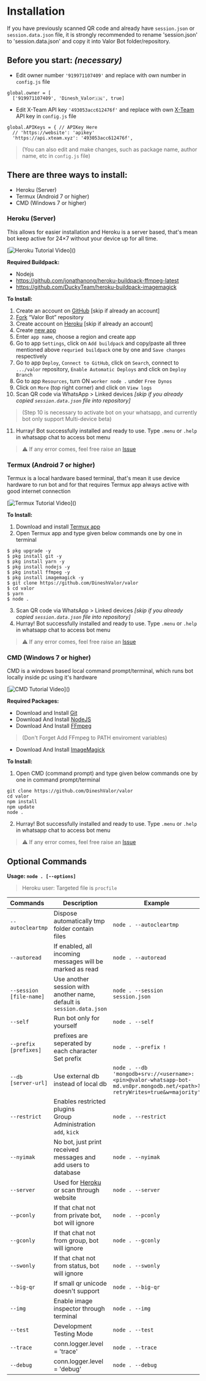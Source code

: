# Installation

If you have previously scanned QR code and already have `session.json` or `session.data.json` file, it is strongly recommended to rename 'session.json' to 'session.data.json' and copy it into Valor Bot folder/repository.

## Before you start: **_(necessary)_**

- Edit owner number `'919971107409'` and replace with own number in `config.js` file
```
global.owner = [
  ['919971107409', 'Dinesh_Valor🇮🇳', true]
```
- Edit X-Team API key `'493053acc612476f'` and replace with own [X-Team](https://api.xteam.xyz/register) API key in `config.js` file
```
global.APIKeys = { // APIKey Here
  // 'https://website': 'apikey'
  'https://api.xteam.xyz': '493053acc612476f',
```
> (You can also edit and make changes, such as  package name, author name, etc in `config.js` file)

## There are three ways to install:
- Heroku (Server)
- Termux (Android 7 or higher)
- CMD (Windows 7 or higher)

### Heroku (Server)

This allows for easier installation and Heroku is a server based, that's mean bot keep active for 24×7 without your device up for all time.

[![Heroku Tutorial Video](https://img.shields.io/badge/Heroku-Tutorial_Video_(upload_soon)-red?logo=heroku)]()

**Required Buildpack:**
- Nodejs
- https://github.com/jonathanong/heroku-buildpack-ffmpeg-latest
- https://github.com/DuckyTeam/heroku-buildpack-imagemagick

**To Install:**

1. Create an account on [GitHub](https://github.com/signup) [skip if already an account]
2. [Fork](https://github.com/DineshValor/valor/fork) “Valor Bot” repository
3. Create account on [Heroku](https://signup.heroku.com/) [skip if already an account]
4. Create [new app](https://dashboard.heroku.com/new-app)
5. Enter `app name`, choose a region and create app
6. Go to app `Settings`, click on `Add buildpack` and copy/paste all three mentioned above `requried buildpack` one by one and `Save changes` respectively
7. Go to app `Deploy`, `Connect to GitHub`, click on `Search`, connect to `.../valor` repository, `Enable Automatic Deploys` and click on `Deploy Branch`
8. Go to app `Resources`, turn ON `worker node .` under `Free Dynos`
9. Click on `More` (top right corner) and click on `View logs`
10. Scan QR code via WhatsApp > Linked devices _[skip if you already copied `session.data.json` file into repository]_
> (Step 10 is necessary to activate bot on your whatsapp, and currently bot only support Multi-device beta)
11. Hurray! Bot successfully installed and ready to use. Type `.menu` or `.help` in whatsapp chat to access bot menu
> ⚠️ If any error comes, feel free raise an [Issue](https://github.com/DineshValor/valor/issues)

### Termux (Android 7 or higher)

Termux is a local hardware based terminal, that's mean it use device hardware to run bot and for that requires Termux app always active with good internet connection

[![Termux Tutorial Video](https://img.shields.io/badge/Termux-Tutorial_Video_(upload_soon)-red?logo=powershell)]()

**To Install:**

1. Download and install [Termux app](https://github.com/termux/termux-app/releases/download/v0.118.0/termux-app_v0.118.0+github-debug_universal.apk)
2. Open Termux app and type given below commands one by one in terminal
```
$ pkg upgrade -y
$ pkg install git -y
$ pkg install yarn -y
$ pkg install nodejs -y
$ pkg install ffmpeg -y
$ pkg install imagemagick -y
$ git clone https://github.com/DineshValor/valor
$ cd valor
$ yarn
$ node .
```
3. Scan QR code via WhatsApp > Linked devices _[skip if you already copied `session.data.json` file into repository]_
4. Hurray! Bot successfully installed and ready to use. Type `.menu` or `.help` in whatsapp chat to access bot menu
>⚠️ If any error comes, feel free raise an [Issue](https://github.com/DineshValor/valor/issues)

### CMD (Windows 7 or higher)

CMD is a windows based local command prompt/terminal, which runs bot locally inside pc using it's hardware

[![CMD Tutorial Video](https://img.shields.io/badge/CMD-Tutorial_Video_(upload_soon)-red?logo=powershell)]()

**Required Packages:**

- Download and Install [Git](https://git-scm.com/downloads)
- Download And Install [NodeJS](https://nodejs.org/en/download/)
- Download And Install [FFmpeg](https://ffmpeg.org/download.html)
> (Don't Forget Add FFmpeg to PATH enviroment variables)
- Download And Install [ImageMagick](https://imagemagick.org/script/download.php)

**To Install:**

1. Open CMD (command prompt) and type given below commands one by one in command prompt/terminal
```
git clone https://github.com/DineshValor/valor
cd valor
npm install
npm update
node .
```
2. Hurray! Bot successfully installed and ready to use. Type `.menu` or `.help` in whatsapp chat to access bot menu
> ⚠️ If any error comes, feel free raise an [Issue](https://github.com/DineshValor/valor/issues)

## Optional Commands

**Usage: `node . [--options]`**

> Heroku user: Targeted file is `procfile`

| Commands                | Description                                                           | Example
|:------------------------|-----------------------------------------------------------------------|-------------------------------
| `--autocleartmp`        | Dispose automatically tmp folder contain files                        | `node . --autocleartmp`
| `--autoread`            | If enabled, all incoming messages will be marked as read              | `node . --autoread`
| `--session [file-name]` | Use another session with another name, default is `session.data.json` | `node . --session session.json`
| `--self`                | Run bot only for yourself                                             | `node . --self`
| `--prefix [prefixes]`   | prefixes are seperated by each character Set prefix                   | `node . --prefix !`
| `--db [server-url]`     | Use external db instead of local db                                   | `node . --db 'mongodb+srv://<username>:<pin>@valor-whatsapp-bot-md.vn0pr.mongodb.net/<path>?retryWrites=true&w=majority'` 
| `--restrict`            | Enables restricted plugins <br> Group Administration `add`, `kick`    | `node . --restrict`
| `--nyimak`              | No bot, just print received messages and add users to database        | `node . --nyimak`
| `--server`              | Used for [Heroku](https://heroku.com/) or scan through website        | `node . --server`
| `--pconly`              | If that chat not from private bot, bot will ignore                    | `node . --pconly`
| `--gconly`              | If that chat not from group, bot will ignore                          | `node . --gconly`
| `--swonly`              | If that chat not from status, bot will ignore                         | `node . --swonly`
| `--big-qr`              | If small qr unicode doesn't support                                   | `node . --big-qr`
| `--img`                 | Enable image inspector through terminal                               | `node . --img`
| `--test`                | Development Testing Mode                                              | `node . --test`
| `--trace`               | conn.logger.level = 'trace'                                           | `node . --trace`
| `--debug`               | conn.logger.level = 'debug'                                           | `node . --debug`
